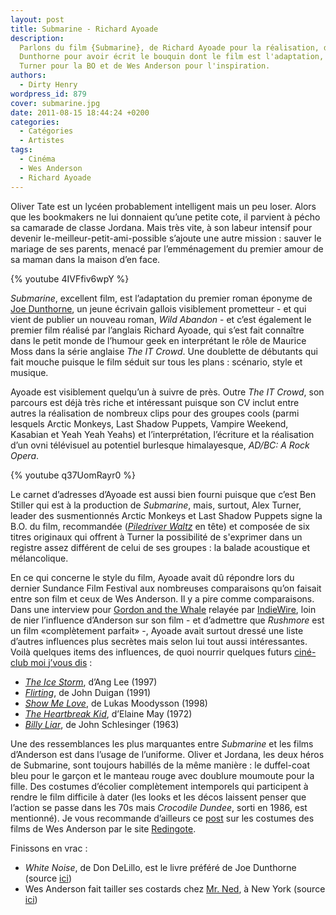 ```yaml
---
layout: post
title: Submarine - Richard Ayoade
description:
  Parlons du film {Submarine}, de Richard Ayoade pour la réalisation, de Joe
  Dunthorne pour avoir écrit le bouquin dont le film est l'adaptation, d'Alex
  Turner pour la BO et de Wes Anderson pour l'inspiration.
authors:
  - Dirty Henry
wordpress_id: 879
cover: submarine.jpg
date: 2011-08-15 18:44:24 +0200
categories:
  - Catégories
  - Artistes
tags:
  - Cinéma
  - Wes Anderson
  - Richard Ayoade
---
```


Oliver Tate est un lycéen probablement intelligent mais un peu loser. Alors que
les bookmakers ne lui donnaient qu’une petite cote, il parvient à pécho sa
camarade de classe Jordana. Mais très vite, à son labeur intensif pour devenir
le-meilleur-petit-ami-possible s’ajoute une autre mission : sauver le mariage de
ses parents, menacé par l’emménagement du premier amour de sa maman dans la
maison d’en face.

{% youtube 4IVFfiv6wpY %}

_Submarine_, excellent film, est l’adaptation du premier roman éponyme de
[Joe Dunthorne](http://www.joedunthorne.com/), un jeune écrivain gallois
visiblement prometteur - et qui vient de publier un nouveau roman, _Wild
Abandon_ - et c’est également le premier film réalisé par l’anglais Richard
Ayoade, qui s’est fait connaître dans le petit monde de l’humour geek en
interprétant le rôle de Maurice Moss dans la série anglaise _The IT Crowd_. Une
doublette de débutants qui fait mouche puisque le film séduit sur tous les plans
: scénario, style et musique.

Ayoade est visiblement quelqu’un à suivre de près. Outre _The IT Crowd_, son
parcours est déjà très riche et intéressant puisque son CV inclut entre autres
la réalisation de nombreux clips pour des groupes cools (parmi lesquels Arctic
Monkeys, Last Shadow Puppets, Vampire Weekend, Kasabian et Yeah Yeah Yeahs) et
l’interprétation, l’écriture et la réalisation d’un ovni télévisuel au potentiel
burlesque himalayesque, _AD/BC: A Rock Opera_.

{% youtube q37UomRayr0 %}

Le carnet d’adresses d’Ayoade est aussi bien fourni puisque que c’est Ben
Stiller qui est à la production de _Submarine_, mais, surtout, Alex Turner,
leader des susmentionnés Arctic Monkeys et Last Shadow Puppets signe la B.O. du
film, recommandée
(_[Piledriver Waltz](http://www.youtube.com/watch?v=Bwhm3HrGA68)_ en tête) et
composée de six titres originaux qui offrent à Turner la possibilité de
s'exprimer dans un registre assez différent de celui de ses groupes : la balade
acoustique et mélancolique.

En ce qui concerne le style du film, Ayoade avait dû répondre lors du dernier
Sundance Film Festival aux nombreuses comparaisons qu’on faisait entre son film
et ceux de Wes Anderson. Il y a pire comme comparaisons. Dans une interview pour
[Gordon and the Whale](http://gordonandthewhale.com/) relayée par
[IndieWire](http://blogs.indiewire.com/theplaylist/archives/submarine_director_richard_ayoade_responds_to_wes_anderson_comparisons/),
loin de nier l’influence d’Anderson sur son film - et d’admettre que _Rushmore_
est un film «complètement parfait» -, Ayoade avait surtout dressé une liste
d’autres influences plus secrètes mais selon lui tout aussi intéressantes. Voilà
quelques items des influences, de quoi nourrir quelques futurs [ciné-club moi
j’vous dis][ic] :

- [_The Ice Storm_](http://www.imdb.com/title/tt0119349/), d’Ang Lee (1997)
- [_Flirting_](http://www.imdb.com/title/tt0101898/), de John Duigan (1991)
- [_Show Me Love_](http://www.imdb.com/title/tt0150662/), de Lukas Moodysson
  (1998)
- [_The Heartbreak Kid_](http://www.imdb.com/title/tt0068687/), d’Elaine May
  (1972)
- [_Billy Liar_](http://www.imdb.com/title/tt0056868/), de John Schlesinger
  (1963)

Une des ressemblances les plus marquantes entre _Submarine_ et les films
d’Anderson est dans l’usage de l’uniforme. Oliver et Jordana, les deux héros de
Submarine, sont toujours habillés de la même manière : le duffel-coat bleu pour
le garçon et le manteau rouge avec doublure moumoute pour la fille. Des costumes
d’écolier complètement intemporels qui participent à rendre le film difficile à
dater (les looks et les décos laissent penser que l’action se passe dans les 70s
mais _Crocodile Dundee_, sorti en 1986, est mentionné). Je vous recommande
d’ailleurs ce
[post](http://redingote.fr/breves/les-costumes-des-films-de-wes-anderson/) sur
les costumes des films de Wes Anderson par le site
[Redingote](http://redingote.fr/).

Finissons en vrac :

- _White Noise_, de Don DeLillo, est le livre préféré de Joe Dunthorne (source
  [ici](http://www.independent.co.uk/arts-entertainment/books/features/one-minute-with-joe-dunthorne-novelist-2331732.html))
- Wes Anderson fait tailler ses costards chez [Mr. Ned](http://mrnednyc.com/), à
  New York (source
  [ici](http://www.nytimes.com/2004/09/19/style/tmagazine/MAN12))

[ic]: https://deadrooster.org/categories/cine-club-moi-jvous-dis/
